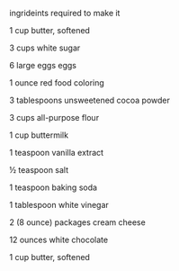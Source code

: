 ingrideints required to make it 

1 cup butter, softened

3 cups white sugar

6 large eggs eggs

1 ounce red food coloring

3 tablespoons unsweetened cocoa powder

3 cups all-purpose flour

1 cup buttermilk

1 teaspoon vanilla extract

½ teaspoon salt

1 teaspoon baking soda

1 tablespoon white vinegar

2 (8 ounce) packages cream cheese

12 ounces white chocolate

1 cup butter, softened
